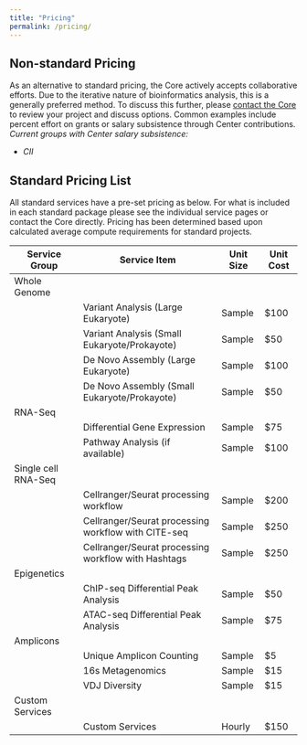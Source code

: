 ```yaml
---
title: "Pricing"
permalink: /pricing/
---
```


## Non-standard Pricing
As an alternative to standard pricing, the Core actively accepts collaborative efforts. Due to the iterative nature of bioinformatics analysis, this is a generally preferred method. To discuss this further, please [contact the Core](/MaGIC/contact/) to review your project and discuss options. Common examples include percent effort on grants or salary subsistence through Center contributions. 
*Current groups with Center salary subsistence:*
 - *CII*

## Standard Pricing List
All standard services have a pre-set pricing as below. For what is included in each standard package please see the individual service pages or contact the Core directly. Pricing has been determined based upon calculated average compute requirements for standard projects. 

| Service Group | Service Item | Unit Size | Unit Cost | 
|-------|--------|---------|----------|
| Whole Genome |  |  |  |
|  | Variant Analysis (Large Eukaryote) | Sample | $100 |
|  | Variant Analysis (Small Eukaryote/Prokayote) | Sample | $50 |
|  | De Novo Assembly (Large Eukaryote) | Sample | $100 |
|  | De Novo Assembly (Small Eukaryote/Prokayote) | Sample | $50 |
| RNA-Seq |  |  |  |
|  | Differential Gene Expression | Sample | $75 |
|  | Pathway Analysis (if available) | Sample | $100 |
| Single cell RNA-Seq |  |  |  |
|  | Cellranger/Seurat processing workflow | Sample | $200 |
|  | Cellranger/Seurat processing workflow with CITE-seq | Sample | $250 |
|  | Cellranger/Seurat processing workflow with Hashtags | Sample | $250 |
| Epigenetics |  |  |  |
|  | ChIP-seq Differential Peak Analysis | Sample | $50 |
|  | ATAC-seq Differential Peak Analysis | Sample | $75 |
| Amplicons |  |  |  |
|  | Unique Amplicon Counting | Sample | $5 |
|  | 16s Metagenomics | Sample | $15 |
|  | VDJ Diversity | Sample | $15 |
| Custom Services |  |  |  |
|  | Custom Services | Hourly | $150 |